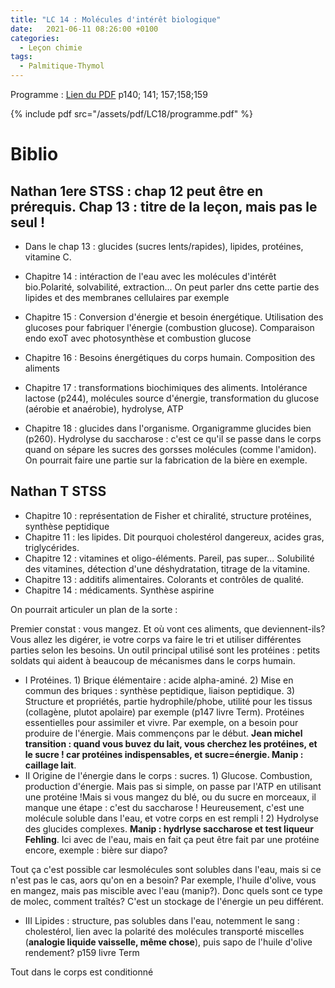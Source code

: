 ```yaml
---
title: "LC 14 : Molécules d'intérêt biologique"
date:   2021-06-11 08:26:00 +0100
categories:
  - Leçon chimie
tags:
  - Palmitique-Thymol
---
```

Programme : [Lien du PDF](/assets/pdf/LC14/programme.pdf) p140; 141; 157;158;159

{% include pdf src="/assets/pdf/LC18/programme.pdf" %}

# Biblio
## Nathan 1ere STSS : chap 12 peut être en prérequis. Chap 13 : titre de la leçon, mais pas le seul ! 

- Dans le chap 13 : glucides (sucres lents/rapides), lipides, protéines, vitamine C.

- Chapitre 14 : intéraction de l'eau avec les molécules d'intérêt bio.Polarité, solvabilité, extraction... On peut parler dns cette partie des lipides et des membranes cellulaires par exemple

- Chapitre 15 : Conversion d'énergie et besoin énergétique. Utilisation des glucoses pour fabriquer l'énergie (combustion glucose). Comparaison endo exoT avec photosynthèse et combustion glucose

- Chapitre 16 : Besoins énergétiques du corps humain. Composition des aliments

- Chapitre 17 : transformations biochimiques des aliments. Intolérance lactose (p244), molécules source d'énergie, transformation du glucose (aérobie et anaérobie), hydrolyse, ATP

- Chapitre 18 : glucides dans l'organisme. Organigramme glucides bien (p260). Hydrolyse du saccharose : c'est ce qu'il se passe dans le corps quand on sépare les sucres des gorsses molécules (comme l'amidon). On pourrait faire une partie sur la fabrication de la bière en exemple.

## Nathan T STSS
- Chapitre 10 : représentation de Fisher et chiralité, structure protéines, synthèse peptidique
- Chapitre 11 : les lipides. Dit pourquoi cholestérol dangereux, acides gras, triglycérides.
- Chapitre 12 : vitamines et oligo-éléments. Pareil, pas super... Solubilité des vitamines, détection d'une déshydratation, titrage de la vitamine.
- Chapitre 13 : additifs alimentaires. Colorants et contrôles de qualité.
- Chapitre 14 : médicaments. Synthèse aspirine

On pourrait   articuler un plan de la sorte : 

Premier constat : vous mangez. Et où vont ces aliments, que deviennent-ils? Vous allez les digérer, ie votre corps va faire le tri et utiliser différentes parties selon les besoins. Un outil principal utilisé sont les protéines : petits soldats qui aident à beaucoup de mécanismes dans le corps humain.
 - I Protéines. 1) Brique élémentaire : acide alpha-aminé. 2) Mise en commun des briques : synthèse peptidique, liaison peptidique. 3) Structure et propriétés, partie hydrophile/phobe, utilité pour les tissus (collagène, plutot apolaire) par exemple (p147 livre Term).
 Protéines essentielles pour assimiler et vivre. Par exemple, on a besoin pour produire de l'énergie. Mais commençons par le début. **Jean michel transition : quand vous buvez du lait, vous cherchez les protéines, et le sucre ! car protéines indispensables, et sucre=énergie. Manip : caillage lait**.
 - II Origine de l'énergie dans le corps : sucres. 1) Glucose. Combustion, production d'énergie. Mais pas si simple, on passe par l'ATP en utilisant une protéine !Mais si vous mangez du blé, ou du sucre en morceaux, il manque une étape : c'est du saccharose ! Heureusement, c'est une molécule soluble dans l'eau, et votre corps en est rempli ! 2) Hydrolyse des glucides complexes. **Manip : hydrlyse saccharose et test liqueur Fehling**. Ici avec de l'eau, mais en fait ça peut être fait par une protéine encore, exemple : bière sur diapo? 

Tout ça c'est possible car lesmolécules sont solubles dans l'eau, mais si ce n'est pas le cas, aors qu'on en a besoin? Par exemple, l'huile d'olive, vous en mangez, mais pas miscible avec l'eau (manip?). Donc quels sont ce type de molec, comment traîtés? C'est un stockage de l'énergie un peu différent.
- III Lipides : structure, pas solubles dans l'eau, notemment le sang : cholestérol, lien avec la polarité des molécules transporté miscelles (**analogie liquide vaisselle, même chose**), puis  sapo de l'huile d'olive rendement? p159 livre Term

Tout dans le corps est conditionné
